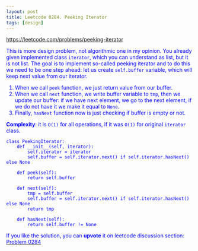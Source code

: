 ```yaml
---
layout: post
title: Leetcode 0284. Peeking Iterator
tags: [design]
---
```


<a href="https://leetcode.com/problems/peeking-iterator"> <font color = blue>https://leetcode.com/problems/peeking-iterator

This is more design problem, not algorithmic one in my opinion. You already given implemented class `iterator`, which you can understand as list, but it is not list. The goal is to implement so-called peeking iterator and to do this we need to be one step ahead: let us create `self.buffer` variable, which will keep next value from our iterator.

1. When we call `peek` function, we just return value from our buffer.
2. When we call `next` function, we write buffer variable to `tmp`, then we update our buffer: if we have next element, we go to the next element, if we do not have it we make it equal to `None`.
3. Finally, `hasNext` function now is just checking if buffer is empty or not.

**Complexity**: it is `O(1)` for all operations, if it was `O(1)` for original `iterator` class.

```
class PeekingIterator:
    def __init__(self, iterator):
        self.iterator = iterator
        self.buffer = self.iterator.next() if self.iterator.hasNext() else None
        
    def peek(self):
        return self.buffer
        
    def next(self):
        tmp = self.buffer
        self.buffer = self.iterator.next() if self.iterator.hasNext() else None
        return tmp
        
    def hasNext(self):
        return self.buffer != None
```


If you like the solution, you can **upvote** it on leetcode discussion section:<a href="https://leetcode.com/problems/peeking-iterator/discuss/1055803/python-simple-solution-explained"> <font color = blue>Problem 0284
